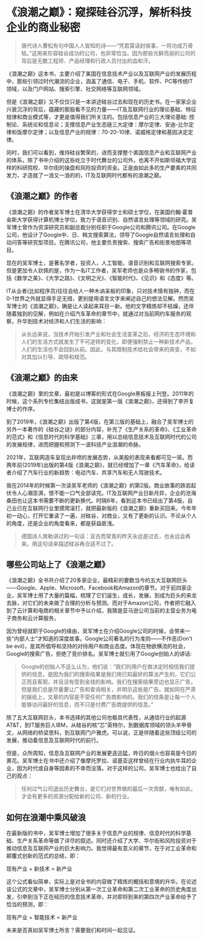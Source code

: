 # 《浪潮之巅》：窥探硅谷沉浮，解析科技企业的商业秘密

> 唐代诗人曹松有句中国人人皆知的诗——“凭君莫话封侯事，一将功成万骨枯。”这用来形容硅谷成功的公司，也非常恰当。因为那些光鲜亮丽的公司的背后是无数工程师、产品经理和行政人员付出的血和汗。

《浪潮之巅》这本书，主要介绍了美国在信息技术产业以及互联网产业的发展历程中，那些引领过时代潮流的企业，涵盖了通信、电子、手机、软件、PC等传统IT领域，以及门户网站、搜索引擎、社交网络等互联网领域。

但是《浪潮之巅》又不仅仅只是一本讲述硅谷过去和现在的历史书。在一家家企业兴衰沉浮的背后，蕴藏的那股看不见的力量——IT及互联网行业的理论基础、特征规律和商业模式等，才更是值得我们所关注的。包括信息产业的三大理论基础: 控制论、系统论和信息论；支撑信息产业生态链三大定律：摩尔定律、安迪-比尔定律和饭摩尔定律；以及信息产业的规律：70-20-10律、诺威格定律和基因决定定律。

同时，我们可以看到，维持硅谷繁荣的，进而支撑整个美国信息产业和互联网产业的体系，除了书中介绍的这些屹立于时代舞台的公司外，也离不开如斯坦福大学这样的科研院校、华尔街的操盘和风险投资的资金。正是由如此多的生产要素的共同发力，才造就了一浪又一浪的的，IT及互联网时代都有的浪潮之巅。

## 《浪潮之巅》的作者

《浪潮之巅》的作者吴军博士在清华大学获得学士和硕士学位，在美国约翰·霍普金斯大学获得计算机博士学位，致力于语音识别、自然语言处理等领域的研究。吴军博士曾作为资深研究员和副总裁分别任职于Google公司和腾讯公司。在Google公司，他设计了Google中、日、韩文搜索算法，领导了Google自然语言处理和自动问答等研究型项目。在腾讯公司，他主要负责搜索、搜索广告和街景地图等项目。

现在的吴军博士，是著名学者，投资人，人工智能、语音识别和互联网搜索专家。但是更加令人钦佩的是，作为一名IT工作者，吴军老师也是众多畅销书的作家，包括《数学之美》、《大学之路》、《文明之光》、《智能时代》、《见识》和《态度》等。

IT从业者(比如程序员)往往会给人一种木讷呆板的印象，只对技术情有独钟，而在0-1世界之外就显得手足无措，更别提用语言文字来阐述自己的想法见解。然而吴军博士的《浪潮之巅》，确是让人读起来耳目一新。他的文字精炼却不枯燥，还伴随着独到的见解，例如在介绍汽车革命的章节中，就通过对当前网约车服务的观察，升华到技术对经济和人们生活的影响：

> 从长远来说，当技术开始引发产业和社会生活变革之后，经济的生态环境和人们的生活方式就发生了不可逆转的变化，即便强制禁止一种新技术产品，人们的生活也不会回到从前。因此，与其限制技术给社会带来的突变，不如对其加以引导、疏导和规范。

## 《浪潮之巅》的由来

《浪潮之巅》里的文章，最初是以博客的形式在Google黑板报上刊登。2011年的时候，这个系列专栏集结出版成书，这就是第一版《浪潮之巅》，还得到了李开复博士的作序。

到了2019年，《浪潮之巅》出版了第4版，在第三版的基础上，融合了吴军博士的另外一本著作的《硅谷之谜》的部分内容，补充了《生产关系的革命》、《工业革命的范式》和《信息时代的科学基础》三章，用以总结信息技术及互联网时代的公司的发展规律，进而把握和预测下一波科技产业浪潮的命脉。

2021年，互联网造车呈现出井喷的发展态势，从美股的表现来看都可见一斑。而两年前(2019年)出版的第4版《浪潮之巅》，就已经增加了一章《汽车革命》，给读者介绍了汽车行业的新趋势：电动汽车、共享汽车和无人驾驶技术。

我在2014年的时候第一次读吴军老师的《浪潮之巅》的第2版。商业故事的跌宕起伏令人心潮澎湃，恨不能一口气全部读完。IT及互联网产业日新月异，企业的沧海桑田也让这本书需要不断的更新换代。时隔6年，看到这本书已经出了第4版，自己业已在互联网行业里摸爬滚打，就把最新版的《浪潮之巅》重新买回来。今年年初一动心，打开它重读了一遍，对硅谷，对商业，又有了更新的认识。不论从个人的角度，还是企业的角度看来，都是获益匪浅。

> 德国诗人席勒讲过的一句话：亘古而常青的昨天永远是过去，也永远会再来。用这句话来描述硅谷再合适不过了。

## 哪些公司站上了《浪潮之巅》

《浪潮之巅》全书共介绍了20多家企业，最精彩的要数当今的五大互联网巨头——Google、Apple、Microsoft、Facebook和Amazon的章节。对于前四家企业，吴军博士用了大量的篇幅，梳理了它们诞生，成长，发展，到成为巨头的来龙去脉，对它们的未来做了合理的分析与预测。而对于Amazon公司，作者把它融入到了云计算和电商的相关章节中予以介绍，我猜是亚马逊公司当前的主营业务为电子商务和云计算服务，

因为曾经就职于Google的缘由，吴军博士在介绍Google公司的时候，会带来一些“内部人士”才知道的深度故事。Google公司著名的行为准则——不作恶(Don't be  evil)，是其所倡导和坚持的对待用户和商业态度。体现在物欲横流的社会，Google的搜索广告，拒绝了竞价排名。吴军博士就引用了Google创始人的讲话:

> Google的创始人不这么认为，他们说：“我们的用户在做决定时相信我们提供的信息，是因为我们的搜索结果是我们用已知最好的算法产生的，它们公正而且客观，并且没有受到金钱的影响。我们在搜索结果旁边也显示广告，但是我们总是尽量要让广告和查询相关，并明示这些是广告。就如同在严肃的报纸上，文章的内容是不受任何广告商影响的。我们的信条是让每一个人能够访问最好的信息，而不只是付费广告商提供的信息。”

除了五大互联网巨头，本书选择的其他公司也极具代表性，从通信行业的起源AT&T，到IT服务巨人IBM，从硅谷的核“芯”英特尔，到数据库领域的领头羊甲骨文，从网络的桥梁思科，到互联网门户雅虎。可以说，正是伴随着这些顶级公司的发展，推动着信息及互联网时代的前行。

但是，众所周知，信息及互联网产业的发展更迭迅猛，昨日的烟火也容易是今日的黄花。吴军博士在书中还介绍了像摩托罗拉、诺基亚这样曾经在行业内执牛耳的企业，因为时代或自身等因素的不幸而没落。对于这样的公司，吴军博士也给出了自己的观点：

> 任何过气公司退出历史舞台，是它们对世界做的最后一次贡献，唯有如此，才会有更多的资源分配给新的公司、新的行业。

## 如何在浪潮中乘风破浪

在最新版的书中，吴军博士增加了很多关于信息产业的规律、信息时代的科学基础、生产关系革命等做了详尽的叙述。同时还介绍了大学、华尔街和风险投资对于推动信息及互联网产业的巨大影响力。我觉得最有意义的章节，在于对工业革命和颠覆式创新的范式的总结，即：

现有产业 + 新技术 = 新产业

这个公式看似简单，实际上是对全书的内容做了精炼的概括和意境的升华。在论述该公式的文章中，吴军博士分别从第一次工业革命和第二次工业革命的历史角度出发，引申到当下正在经历的信息技术革命，并对即将到来的第四次产业革命给予了恰当的预测，即：

现有产业 + 智能技术 = 新产业

未来是否真如吴军博士所言？需要我们和时间一起见证。